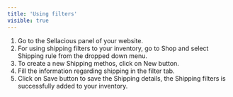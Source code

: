 ```yaml
---
title: 'Using filters'
visible: true
---
```


1. Go to the Sellacious panel of your website.
2. For using shipping filters to your inventory, go to Shop and select Shipping rule from the dropped down menu.
3. To create a new Shipping methos, click on New button.
4. Fill the information regarding shipping in the filter tab.
5. Click on Save button to save the Shipping details, the Shipping filters is successfully added to your inventory.
